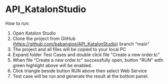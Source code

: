 # API_KatalonStudio

How to run:

1. Open Katalon Studio
2. Clone the project from GitHub (https://github.com/babangjoe/API_KatalonStudio) branch "main"
3. The project and all files will be copied to your local PC 
4. Expand folder Test Cases and double click file "Create a new order.tc"
5. When file "Create a new order.tc" successfully open, button "RUN" with green highlight above will be enabled.
6. Click triangle beside button RUN above then select Web Service
7. Test case will be run and generate the result at the bottom panel.
